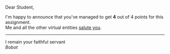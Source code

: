 Dear Student,

I'm happy to announce that you've managed to get **4** out of 4 points for this assignment.\
Me and all the other virtual entities [salute you](https://tenor.com/xtvD.gif).

-----------
I remain your faithful servant\
_Bobot_